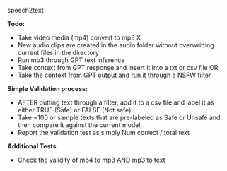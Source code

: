 speech2text

**Todo:**
- Take video media (mp4) convert to mp3 X
- New audio clips are created in the audio folder without overwritting current files in the directory
- Run mp3 through GPT text inference
- Take context from GPT response and insert it into a txt or csv file
OR 
- Take the context from GPT output and run it through a NSFW filter

**Simple Validation process:**
- AFTER putting text through a filter, add it to a csv file and label it as either TRUE (Safe) or FALSE (Not safe)
- Take ~100 or sample texts that are pre-labeled as Safe or Unsafe and then compare it against the current model.
- Report the validation test as simply Num correct / total text

**Additional Tests**
- Check the validity of mp4 to mp3 AND mp3 to text

